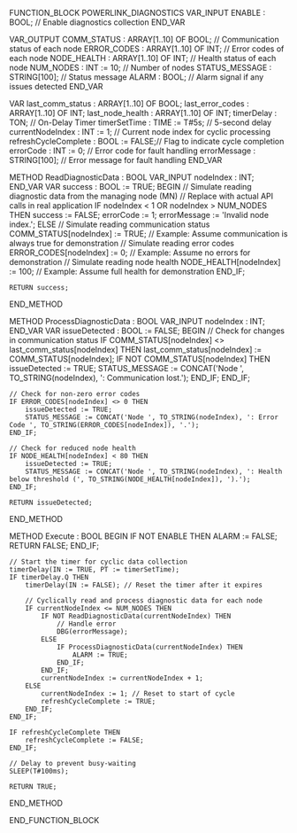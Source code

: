 FUNCTION_BLOCK POWERLINK_DIAGNOSTICS
VAR_INPUT
    ENABLE : BOOL; // Enable diagnostics collection
END_VAR

VAR_OUTPUT
    COMM_STATUS : ARRAY[1..10] OF BOOL; // Communication status of each node
    ERROR_CODES : ARRAY[1..10] OF INT;   // Error codes of each node
    NODE_HEALTH : ARRAY[1..10] OF INT;   // Health status of each node
    NUM_NODES : INT := 10;              // Number of nodes
    STATUS_MESSAGE : STRING[100];        // Status message
    ALARM : BOOL;                       // Alarm signal if any issues detected
END_VAR

VAR
    last_comm_status : ARRAY[1..10] OF BOOL;
    last_error_codes : ARRAY[1..10] OF INT;
    last_node_health : ARRAY[1..10] OF INT;
    timerDelay : TON;                   // On-Delay Timer
    timerSetTime : TIME := T#5s;        // 5-second delay
    currentNodeIndex : INT := 1;        // Current node index for cyclic processing
    refreshCycleComplete : BOOL := FALSE;// Flag to indicate cycle completion
    errorCode : INT := 0;               // Error code for fault handling
    errorMessage : STRING[100];         // Error message for fault handling
END_VAR

METHOD ReadDiagnosticData : BOOL
VAR_INPUT
    nodeIndex : INT;
END_VAR
VAR
    success : BOOL := TRUE;
BEGIN
    // Simulate reading diagnostic data from the managing node (MN)
    // Replace with actual API calls in real application
    IF nodeIndex < 1 OR nodeIndex > NUM_NODES THEN
        success := FALSE;
        errorCode := 1;
        errorMessage := 'Invalid node index.';
    ELSE
        // Simulate reading communication status
        COMM_STATUS[nodeIndex] := TRUE; // Example: Assume communication is always true for demonstration
        // Simulate reading error codes
        ERROR_CODES[nodeIndex] := 0;    // Example: Assume no errors for demonstration
        // Simulate reading node health
        NODE_HEALTH[nodeIndex] := 100;  // Example: Assume full health for demonstration
    END_IF;

    RETURN success;
END_METHOD

METHOD ProcessDiagnosticData : BOOL
VAR_INPUT
    nodeIndex : INT;
END_VAR
VAR
    issueDetected : BOOL := FALSE;
BEGIN
    // Check for changes in communication status
    IF COMM_STATUS[nodeIndex] <> last_comm_status[nodeIndex] THEN
        last_comm_status[nodeIndex] := COMM_STATUS[nodeIndex];
        IF NOT COMM_STATUS[nodeIndex] THEN
            issueDetected := TRUE;
            STATUS_MESSAGE := CONCAT('Node ', TO_STRING(nodeIndex), ': Communication lost.');
        END_IF;
    END_IF;

    // Check for non-zero error codes
    IF ERROR_CODES[nodeIndex] <> 0 THEN
        issueDetected := TRUE;
        STATUS_MESSAGE := CONCAT('Node ', TO_STRING(nodeIndex), ': Error Code ', TO_STRING(ERROR_CODES[nodeIndex]), '.');
    END_IF;

    // Check for reduced node health
    IF NODE_HEALTH[nodeIndex] < 80 THEN
        issueDetected := TRUE;
        STATUS_MESSAGE := CONCAT('Node ', TO_STRING(nodeIndex), ': Health below threshold (', TO_STRING(NODE_HEALTH[nodeIndex]), ').');
    END_IF;

    RETURN issueDetected;
END_METHOD

METHOD Execute : BOOL
BEGIN
    IF NOT ENABLE THEN
        ALARM := FALSE;
        RETURN FALSE;
    END_IF;

    // Start the timer for cyclic data collection
    timerDelay(IN := TRUE, PT := timerSetTime);
    IF timerDelay.Q THEN
        timerDelay(IN := FALSE); // Reset the timer after it expires

        // Cyclically read and process diagnostic data for each node
        IF currentNodeIndex <= NUM_NODES THEN
            IF NOT ReadDiagnosticData(currentNodeIndex) THEN
                // Handle error
                DBG(errorMessage);
            ELSE
                IF ProcessDiagnosticData(currentNodeIndex) THEN
                    ALARM := TRUE;
                END_IF;
            END_IF;
            currentNodeIndex := currentNodeIndex + 1;
        ELSE
            currentNodeIndex := 1; // Reset to start of cycle
            refreshCycleComplete := TRUE;
        END_IF;
    END_IF;

    IF refreshCycleComplete THEN
        refreshCycleComplete := FALSE;
    END_IF;

    // Delay to prevent busy-waiting
    SLEEP(T#100ms);

    RETURN TRUE;
END_METHOD

END_FUNCTION_BLOCK



